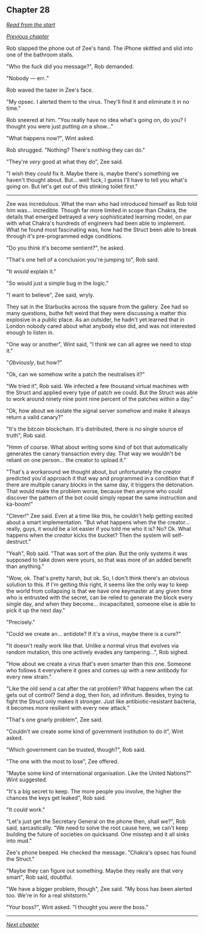## Chapter 28

_[Read from the start](00-preface.md)_

_[Previous chapter](27.md)_

Rob slapped the phone out of Zee's hand. The iPhone skittled and slid into one of the bathroom stalls.

"Who the fuck did you message?", Rob demanded.

"Nobody — err.."

Rob waved the tazer in Zee's face.

"My opsec. I alerted them to the virus. They'll find it and eliminate it in no time."

Rob sneered at him. "You really have no idea what's going on, do you? I thought you were just putting on a show..."

"What happens now?", Wint asked.

Rob shrugged. "Nothing? There's nothing they can do."

"They're _very_ good at what they do", Zee said.

"I wish they _could_ fix it. Maybe there is, maybe there's something we haven't thought about. But... well fuck, I guess I'll have to tell you what's going on. But let's get out of this stinking toilet first."

---

Zee was incredulous. What the man who had introduced himself as Rob told him was... incredible. Though far more limited in scope than Chakra, the details that emerged betrayed a very sophisticated learning model, on par with what Chakra's hundreds of engineers had been able to implement. What he found most fascinating was, how had the Struct been able to break through it's pre-programmed edge conditions.

"Do you think it's become sentient?", he asked.

"That's one hell of a conclusion you're jumping to", Rob said.

"It _would_ explain it."

"So would just a simple bug in the logic."

"I want to believe", Zee said, wryly.

They sat in the Starbucks across the square from the gallery. Zee had so many questions, buthe felt weird that they were discussing a matter this explosive in a public place. As an outsider, he hadn't yet learned that in London nobody cared about what anybody else did, and was not interested enough to listen in.

"One way or another", Wint said, "I think we can all agree we need to stop it."

"_Obviously_, but how?"

"Ok, can we somehow write a patch the neutralises it?"

"We tried it", Rob said. We infected a few thousand virtual machines with the Struct and applied every type of patch we could. But the Struct was able to work around ninety nine point nine percent of the patches within a day."

"Ok, how about we isolate the signal server somehow and make it always return a valid canary?"

"It's the bitcoin blockchain. It's distributed, there is no single source of truth", Rob said.

"Hmm of course. What about writing some kind of bot that automatically generates the canary transaction every day. That way we wouldn't be reliant on one person... the creator to upload it."

"That's a workaround we thought about, but unfortunately the creator predicted you'd approach it that way and programmed in a condition that if there are multiple canary blocks in the same day, it triggers the detonation. That would make the problem worse, because then anyone who could discover the pattern of the bot could simply repeat the same instruction and ka-boom!"

"Clever!" Zee said. Even at a time like this, he couldn't help getting excited about a smart implementation. "But what happens when the the creator... really, guys, it would be a lot easier if you told me who it is? No? Ok. What happens when the _creator_ kicks the bucket? Then the system will self-destruct."

"Yeah", Rob said. "That was sort of the plan. But the only systems it was supposed to take down were yours, so that was more of an added benefit than anything."

"Wow, ok. That's pretty harsh, but ok. So, I don't think there's an obvious solution to this. If I'm getting this right, it seems like the only way to keep the world from collapsing is that we have one keymaster at any given time who is entrusted with the secret, can be relied to generate the block every single day, and when they become... incapacitated, someone else is able to pick it up the next day."

"Precisely."

"Could we create an... antidote? If it's a virus, maybe there is a cure?"

"It doesn't really work like that. Unlike a normal virus that evolves via random mutation, this one actively evades any tampering...", Rob sighed.

"How about we create a virus that's even smarter than this one. Someone who follows it everywhere it goes and comes up with a new antibody for every new strain."

"Like the old send a cat after the rat problem? What happens when the cat gets out of control? Send a dog, then lion, ad infinitum. Besides, trying to fight the Struct only makes it stronger. Just like antibiotic-resistant bacteria, it becomes more resilient with every new attack."

"That's one gnarly problem", Zee said.

"Couldn't we create some kind of government institution to do it", Wint asked.

"Which government can be trusted, though?", Rob said.

"The one with the most to lose", Zee offered.

"Maybe some kind of international organisation. Like the United Nations?" Wint suggested.

"It's a big secret to keep. The more people you involve, the higher the chances the keys get leaked", Rob said.

"It _could_ work."

"Let's just get the Secretary General on the phone then, shall we?", Rob said, sarcastically. "We need to solve the root cause here, we can't keep building the future of societies on quicksand. One misstep and it all sinks into mud."

Zee's phone beeped. He checked the message. "Chakra's opsec has found the Struct."

"Maybe they can figure out something. Maybe they really are that very smart", Rob said, doubtful.

"We have a bigger problem, though", Zee said. "My boss has been alerted too. We're in for a real shitstorm."

"Your boss?", Wint asked. "I thought you _were_ the boss."

---

_[Next chapter](29.md)_
